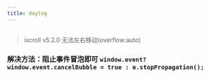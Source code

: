 ```yaml
---
title: daylog
---
```

##
>  iscroll v5.2.0 无法左右移动(overflow:auto)
### 解决方法：阻止事件冒泡即可 ```window.event? window.event.cancelBubble = true : e.stopPropagation();```